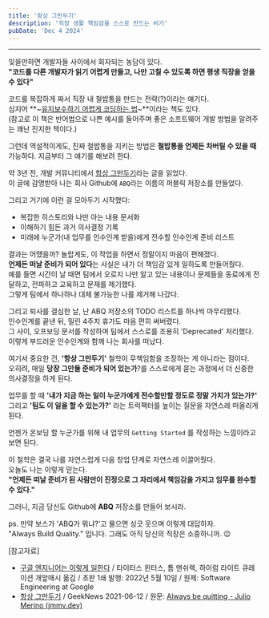 ```yaml
---
title: '항상 그만두기'
description: '직장 생활 책임감을 스스로 만드는 비기'
pubDate: 'Dec 4 2024'
---
```


---
잊을만하면 개발자들 사이에서 회자되는 농담이 있다.  
**"코드를 다른 개발자가 읽기 어렵게 만들고, 나만 고칠 수 있도록 하면 평생 직장을 얻을 수 있다"**  

코드를 복잡하게 짜서 직장 내 철밥통을 만드는 전략(?)이라는 얘기다.  
심지어 **~[유지보수하기 어렵게 코딩하는 법](https://ebook-product.kyobobook.co.kr/dig/epd/ebook/E000003336416)~**이라는 책도 있다.  
(참고로 이 책은 반어법으로 나쁜 예시를 들어주며 좋은 소프트웨어 개발 방법을 알려주는 꽤난 진지한 책이다.)

그런데 역설적이게도, 진짜 철밥통을 지키는 방법은 **철밥통을 언제든 차버릴 수 있을 때** 가능하다. 지금부터 그 얘기를 해보려 한다.

약 3년 전, 개발 커뮤니티에서 [항상 그만두기](https://news.hada.io/topic?id=4442)라는 글을 읽었다.  
이 글에 감명받아 나는 회사 Github에 `ABQ`라는 이름의 퍼블릭 저장소를 만들었다.

그리고 거기에 이런 걸 모아두기 시작했다:  
* 복잡한 히스토리와 나만 아는 내용 문서화
* 이해하기 힘든 과거 의사결정 기록
* 미래에 누군가(내 업무를 인수인계 받을)에게 전수할 인수인계 준비 리스트

결과는 어땠을까? 놀랍게도, 이 작업을 하면서 정말이지 마음이 편해졌다.  
**언제든 떠날 준비가 되어 있다**는 사실은 내가 더 책임감 있게 일하도록 만들어줬다.  
예를 들면 시간이 날 때면 팀에서 오로지 나만 알고 있는 내용이나 문제들을 동료에게 전달하고, 전파하고 교육하고 문제를 제기했다.   
그렇게 팀에서 하나하나 대체 불가능한 나를 제거해 나갔다.

그리고 퇴사를 결심한 날, 난 ABQ 저장소의 TODO 리스트를 하나씩 마무리했다.  
인수인계를 끝낸 뒤, 밀린 4주치 휴가도 마음 편히 써버렸다.  
그 사이, 오프보딩 문서를 작성하며 팀에서 스스로를 조용히 'Deprecated' 처리했다.  
이렇게 부드러운 인수인계와 함께 나는 회사를 떠났다.

여기서 중요한 건, **'항상 그만두기'** 철학이 무책임함을 조장하는 게 아니라는 점이다.  
오히려, 매일 **당장 그만둘 준비가 되어 있는가**?를 스스로에게 묻는 과정에서 더 신중한 의사결정을 하게 된다.  

업무를 할 때 **'내가 지금 하는 일이 누군가에게 전수할만할 정도로 정말 가치가 있는가?'** 그리고 **'팀도 이 일을 할 수 있는가?'** 라는 트럭팩터를 높이는 질문을 자연스레 떠올리게 된다.

언젠가 온보딩 할 누군가를 위해 내 업무의 `Getting Started` 를 작성하는 느낌이라고 보면 된다.

이 철학은 결국 나를 자연스럽게 다음 창업 단계로 자연스레 이끌어줬다.  
오늘도 나는 이렇게 믿는다.  
**"언제든 떠날 준비가 된 사람만이 진정으로 그 자리에서 책임감을 가지고 임무를 완수할 수 있다."**

그러니, 지금 당신도 Github에 **ABQ** 저장소를 만들어 보시라.

ps. 만약 보스가 'ABQ가 뭐냐?'고 물으면 싱긋 웃으며 이렇게 대답하자.  
"Always Build Quality." 입니다. 그래도 아직 당신의 직장은 소중하니까. 😉

[참고자료]
- [구글 엔지니어는 이렇게 일한다](https://product.kyobobook.co.kr/detail/S000061352347) / 타이터스 윈터스, 톰 맨쉬렉, 하이럼 라이트 큐레이션 개앞매시 옮김 / 초판 1쇄 발행: 2022년 5월 10일 / 원제: Software Engineering at Google
- [항상 그만두기](https://news.hada.io/topic?id=4442) / GeekNews 2021-06-12 / 원문: [Always be quitting - Julio Merino \(jmmv.dev\)](https://jmmv.dev/2021/04/always-be-quitting.html)
